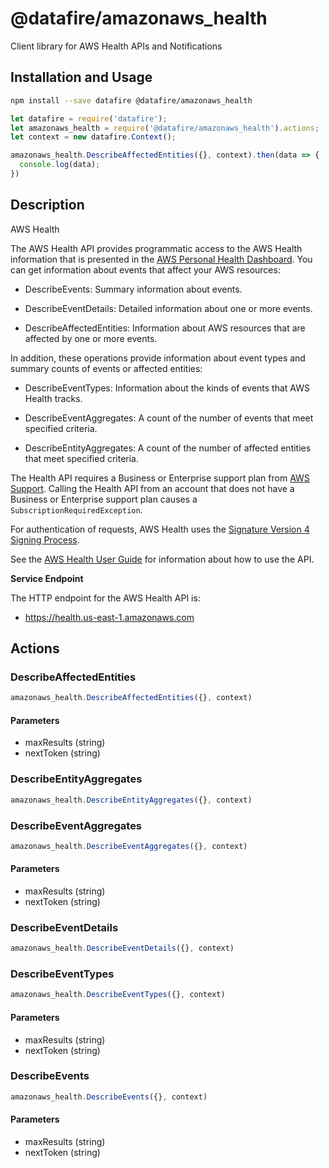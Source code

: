 # @datafire/amazonaws_health

Client library for AWS Health APIs and Notifications

## Installation and Usage
```bash
npm install --save datafire @datafire/amazonaws_health
```

```js
let datafire = require('datafire');
let amazonaws_health = require('@datafire/amazonaws_health').actions;
let context = new datafire.Context();

amazonaws_health.DescribeAffectedEntities({}, context).then(data => {
  console.log(data);
})
```

## Description
<fullname>AWS Health</fullname> <p>The AWS Health API provides programmatic access to the AWS Health information that is presented in the <a href="https://phd.aws.amazon.com/phd/home#/">AWS Personal Health Dashboard</a>. You can get information about events that affect your AWS resources:</p> <ul> <li> <p> <a>DescribeEvents</a>: Summary information about events.</p> </li> <li> <p> <a>DescribeEventDetails</a>: Detailed information about one or more events.</p> </li> <li> <p> <a>DescribeAffectedEntities</a>: Information about AWS resources that are affected by one or more events.</p> </li> </ul> <p>In addition, these operations provide information about event types and summary counts of events or affected entities:</p> <ul> <li> <p> <a>DescribeEventTypes</a>: Information about the kinds of events that AWS Health tracks.</p> </li> <li> <p> <a>DescribeEventAggregates</a>: A count of the number of events that meet specified criteria.</p> </li> <li> <p> <a>DescribeEntityAggregates</a>: A count of the number of affected entities that meet specified criteria.</p> </li> </ul> <p>The Health API requires a Business or Enterprise support plan from <a href="http://aws.amazon.com/premiumsupport/">AWS Support</a>. Calling the Health API from an account that does not have a Business or Enterprise support plan causes a <code>SubscriptionRequiredException</code>. </p> <p>For authentication of requests, AWS Health uses the <a href="http://docs.aws.amazon.com/general/latest/gr/signature-version-4.html">Signature Version 4 Signing Process</a>.</p> <p>See the <a href="http://docs.aws.amazon.com/health/latest/ug/what-is-aws-health.html">AWS Health User Guide</a> for information about how to use the API.</p> <p> <b>Service Endpoint</b> </p> <p>The HTTP endpoint for the AWS Health API is:</p> <ul> <li> <p>https://health.us-east-1.amazonaws.com </p> </li> </ul>

## Actions
### DescribeAffectedEntities



```js
amazonaws_health.DescribeAffectedEntities({}, context)
```

#### Parameters
* maxResults (string)
* nextToken (string)

### DescribeEntityAggregates



```js
amazonaws_health.DescribeEntityAggregates({}, context)
```


### DescribeEventAggregates



```js
amazonaws_health.DescribeEventAggregates({}, context)
```

#### Parameters
* maxResults (string)
* nextToken (string)

### DescribeEventDetails



```js
amazonaws_health.DescribeEventDetails({}, context)
```


### DescribeEventTypes



```js
amazonaws_health.DescribeEventTypes({}, context)
```

#### Parameters
* maxResults (string)
* nextToken (string)

### DescribeEvents



```js
amazonaws_health.DescribeEvents({}, context)
```

#### Parameters
* maxResults (string)
* nextToken (string)

